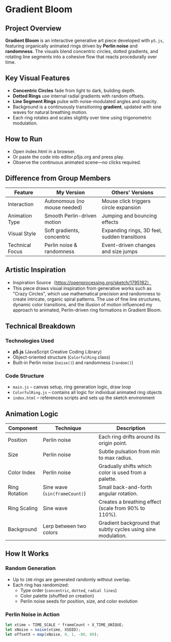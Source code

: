 # Gradient Bloom
## Project Overview
**Gradient Bloom** is an interactive generative art piece developed with `p5.js`, featuring organically animated rings driven by **Perlin noise** and **randomness**. The visuals blend concentric circles, dotted gradients, and rotating line segments into a cohesive flow that reacts procedurally over time.

## Key Visual Features
- **Concentric Circles** fade from light to dark, building depth.
- **Dotted Rings** use internal radial gradients with random offsets.
- **Line Segment Rings** pulse with noise-modulated angles and opacity.
- Background is a continuously transitioning **gradient**, updated with sine waves for natural breathing motion.
- Each ring rotates and scales slightly over time using trigonometric modulation.

## How to Run
- Open index.html in a browser.
- Or paste the code into editor.p5js.org and press play.
- Observe the continuous animated scene—no clicks required.

## Difference from Group Members
| Feature         | My Version                   | Others' Versions                             |
| --------------- | ---------------------------- | -------------------------------------------- |
| Interaction     | Autonomous (no mouse needed) | Mouse click triggers circle expansion        |
| Animation Type  | Smooth Perlin-driven motion  | Jumping and bouncing effects                 |
| Visual Style    | Soft gradients, concentric   | Expanding rings, 3D feel, sudden transitions |
| Technical Focus | Perlin noise & randomness    | Event-driven changes and size jumps          |

## Artistic Inspiration
- Inspiration Source（https://openprocessing.org/sketch/1795182）
- This piece draws visual inspiration from generative works such as "Crazy Circles", which use mathematical precision and randomness to create intricate, organic spiral patterns. The use of fine line structures, dynamic color transitions, and the illusion of motion influenced my approach to animated, Perlin-driven ring formations in Gradient Bloom.

## Technical Breakdown
### Technologies Used

- **p5.js** (JavaScript Creative Coding Library)
- Object-oriented structure (`ColorfulRing` class)
- Built-in Perlin noise (`noise()`) and randomness (`random()`)

### Code Structure

- `main.js` – canvas setup, ring generation logic, draw loop
- `ColorfulRing.js` – contains all logic for individual animated ring objects
- `index.html` – references scripts and sets up the sketch environment


## Animation Logic

| Component     | Technique                        | Description                                                                 |
|---------------|----------------------------------|-----------------------------------------------------------------------------|
| Position      | Perlin noise                    | Each ring drifts around its origin point.                                   |
| Size          | Perlin noise                    | Subtle pulsation from min to max radius.                                   |
| Color Index   | Perlin noise                    | Gradually shifts which color is used from a palette.                        |
| Ring Rotation | Sine wave (`sin(frameCount)`)   | Small back-and-forth angular rotation.                                     |
| Ring Scaling  | Sine wave                       | Creates a breathing effect (scale from 90% to 110%).                        |
| Background    | Lerp between two colors         | Gradient background that subtly cycles using sine modulation.              |

## How It Works

### Random Generation

- Up to `100` rings are generated randomly without overlap.
- Each ring has randomized:
  - Type order (`concentric`, `dotted`, `radial lines`)
  - Color palette (shuffled on creation)
  - Perlin noise seeds for position, size, and color evolution

### Perlin Noise in Action

```javascript
let xtime = TIME_SCALE * frameCount + X_TIME_UNIQUE;
let xNoise = noise(xtime, XSEED);
let offsetX = map(xNoise, 0, 1, -80, 80);